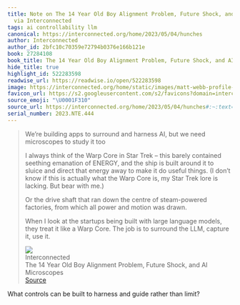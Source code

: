 ```yaml
---
title: Note on The 14 Year Old Boy Alignment Problem, Future Shock, and AI Microscopes
  via Interconnected
tags: ai controllability llm
canonical: https://interconnected.org/home/2023/05/04/hunches
author: Interconnected
author_id: 2bfc10c70359e72794b0376e166b121e
book: 27284108
book_title: The 14 Year Old Boy Alignment Problem, Future Shock, and AI Microscopes
hide_title: true
highlight_id: 522283598
readwise_url: https://readwise.io/open/522283598
image: https://interconnected.org/home/static/images/matt-webb-profile-square-small.jpg?v=1
favicon_url: https://s2.googleusercontent.com/s2/favicons?domain=interconnected.org
source_emoji: "\U0001F310"
source_url: https://interconnected.org/home/2023/05/04/hunches#:~:text=We%E2%80%99re%20building%20apps,it%2C%20use%20it.
serial_number: 2023.NTE.444
---
```

> We’re building apps to surround and harness AI, but we need microscopes to study it too
> 
> I always think of the Warp Core in Star Trek – this barely contained seething emanation of ENERGY, and the ship is built around it to sluice and direct that energy away to make it do useful things. (I don’t know if this is actually what the Warp Core is, my Star Trek lore is lacking. But bear with me.)
> 
> Or the drive shaft that ran down the centre of steam-powered factories, from which all power and motion was drawn.
> 
> When I look at the startups being built with large language models, they treat it like a Warp Core. The job is to surround the LLM, capture it, use it.
> <div class="quoteback-footer"><div class="quoteback-avatar"><img class="mini-favicon" src="https://s2.googleusercontent.com/s2/favicons?domain=interconnected.org"></div><div class="quoteback-metadata"><div class="metadata-inner"><span style="display:none">FROM:</span><div aria-label="Interconnected" class="quoteback-author"> Interconnected</div><div aria-label="The 14 Year Old Boy Alignment Problem, Future Shock, and AI Microscopes" class="quoteback-title"> The 14 Year Old Boy Alignment Problem, Future Shock, and AI Microscopes</div></div></div><div class="quoteback-backlink"><a target="_blank" aria-label="go to the full text of this quotation" rel="noopener" href="https://interconnected.org/home/2023/05/04/hunches#:~:text=We%E2%80%99re%20building%20apps,it%2C%20use%20it." class="quoteback-arrow"> Source</a></div></div>

What controls can be built to harness and guide rather than limit?